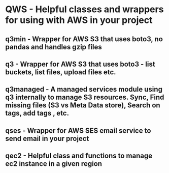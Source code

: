 # QWS - Helpful classes and wrappers for using with AWS in your project


## q3min - Wrapper for AWS S3 that uses boto3, no pandas and handles gzip files

## q3 - Wrapper for AWS S3 that uses boto3 - list buckets, list files, upload files etc.

## q3managed - A managed services module using q3 internally to manage S3 resources. Sync, Find missing files (S3 vs Meta Data store), Search on tags, add tags , etc.

## qses - Wrapper for AWS SES email service to send email in your project

## qec2 - Helpful class and functions to manage ec2 instance in a given region


